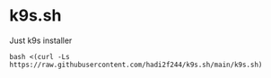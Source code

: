 # k9s.sh
Just k9s installer

```
bash <(curl -Ls https://raw.githubusercontent.com/hadi2f244/k9s.sh/main/k9s.sh)
```
